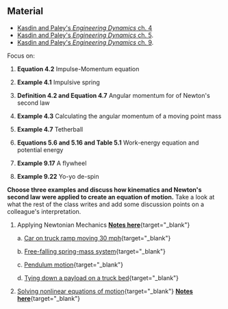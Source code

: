 ## Material
* [Kasdin and Paley's _Engineering Dynamics_ ch. 4](https://www.jstor.org/stable/j.ctvcm4ggj.7) 
* [Kasdin and Paley's _Engineering Dynamics_ ch. 5](https://www.jstor.org/stable/j.ctvcm4ggj.8). 
* [Kasdin and Paley's _Engineering Dynamics_ ch. 9](https://www.jstor.org/stable/j.ctvcm4ggj.12). 

Focus on:

1. __Equation 4.2__ Impulse-Momentum equation

2. __Example 4.1__ Impulsive spring

3. __Definition 4.2 and Equation 4.7__ Angular momentum for of Newton's second law

4. __Example 4.3__ Calculating the angular momentum of a moving point mass

5. __Example 4.7__ Tetherball

6. __Equations 5.6 and 5.16 and Table 5.1__ Work-energy equation and potential energy

6. __Example 9.17__ A flywheel

7. __Example 9.22__ Yo-yo de-spin 


__Choose three examples and discuss how kinematics and Newton's second law were
applied to create an equation of motion.__ Take a look at what the rest of the
class writes and add some discussion points on a colleague's interpretation.



1. Applying Newtonian Mechanics 
[__Notes here__](https://drive.google.com/file/d/1FmJuH_eCVTddrL-rmIThEssO3epMKdoA/view?usp=sharing){target="_blank"}

    a. [Car on truck ramp moving 30 mph](https://forms.gle/pE6tQL3axGh7KJ9N8){target="_blank"}

    b. [Free-falling spring-mass system](https://forms.gle/CqaFwGDKXbi6cRHN9){target="_blank"}

    c. [Pendulum motion](https://forms.gle/PM2JEpo1aCe6zj1v5){target="_blank"}

    d. [Tying down a payload on a truck bed](https://forms.gle/sGxf7VzZoPLNBrk79){target="_blank"}

2. [Solving nonlinear equations of motion](https://forms.gle/115BoSNE3R2K2vEv5){target="_blank"}
[__Notes
here__](https://drive.google.com/file/d/1owUZF6me2H9iy-sozoVg20jKa9cPJKqV/view?usp=sharing){target="_blank"}
